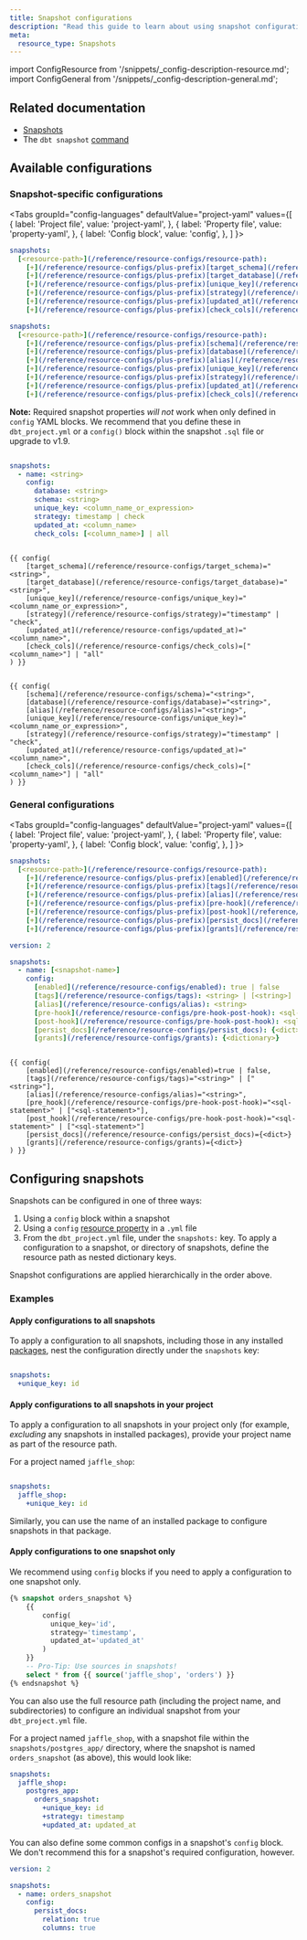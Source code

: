 ```yaml
---
title: Snapshot configurations
description: "Read this guide to learn about using snapshot configurations in dbt."
meta:
  resource_type: Snapshots
---
```


import ConfigResource from '/snippets/_config-description-resource.md';
import ConfigGeneral from '/snippets/_config-description-general.md';


## Related documentation
* [Snapshots](/docs/build/snapshots)
* The `dbt snapshot` [command](/reference/commands/snapshot)

<!--
Parts of a snapshot:
- name
- query
-->

## Available configurations
### Snapshot-specific configurations

<ConfigResource meta={frontMatter.meta} />

<Tabs
  groupId="config-languages"
  defaultValue="project-yaml"
  values={[
    { label: 'Project file', value: 'project-yaml', },
    { label: 'Property file', value: 'property-yaml', },
    { label: 'Config block', value: 'config', },
  ]
}>
<TabItem value="project-yaml">

<VersionBlock lastVersion="1.8">

<File name='dbt_project.yml'>

```yaml
snapshots:
  [<resource-path>](/reference/resource-configs/resource-path):
    [+](/reference/resource-configs/plus-prefix)[target_schema](/reference/resource-configs/target_schema): <string>
    [+](/reference/resource-configs/plus-prefix)[target_database](/reference/resource-configs/target_database): <string>
    [+](/reference/resource-configs/plus-prefix)[unique_key](/reference/resource-configs/unique_key): <column_name_or_expression>
    [+](/reference/resource-configs/plus-prefix)[strategy](/reference/resource-configs/strategy): timestamp | check
    [+](/reference/resource-configs/plus-prefix)[updated_at](/reference/resource-configs/updated_at): <column_name>
    [+](/reference/resource-configs/plus-prefix)[check_cols](/reference/resource-configs/check_cols): [<column_name>] | all

```

</File>

</VersionBlock>

<VersionBlock firstVersion="1.9">

<File name='dbt_project.yml'>

```yaml
snapshots:
  [<resource-path>](/reference/resource-configs/resource-path):
    [+](/reference/resource-configs/plus-prefix)[schema](/reference/resource-configs/schema): <string>
    [+](/reference/resource-configs/plus-prefix)[database](/reference/resource-configs/database): <string>
    [+](/reference/resource-configs/plus-prefix)[alias](/reference/resource-configs/alias): <string>
    [+](/reference/resource-configs/plus-prefix)[unique_key](/reference/resource-configs/unique_key): <column_name_or_expression>
    [+](/reference/resource-configs/plus-prefix)[strategy](/reference/resource-configs/strategy): timestamp | check
    [+](/reference/resource-configs/plus-prefix)[updated_at](/reference/resource-configs/updated_at): <column_name>
    [+](/reference/resource-configs/plus-prefix)[check_cols](/reference/resource-configs/check_cols): [<column_name>] | all

```

</File>

</VersionBlock>

</TabItem>

<TabItem value="property-yaml">

<VersionBlock lastVersion="1.8">

**Note:** Required snapshot properties _will not_ work when only defined in `config` YAML blocks. We recommend that you define these in `dbt_project.yml` or a `config()` block within the snapshot `.sql` file or upgrade to v1.9.

</VersionBlock>

<VersionBlock firstVersion="1.9">

<File name='snapshots/schema.yml'>

```yml

snapshots:
  - name: <string>
    config:
      database: <string>
      schema: <string>
      unique_key: <column_name_or_expression>
      strategy: timestamp | check
      updated_at: <column_name>
      check_cols: [<column_name>] | all
```
</File>

</VersionBlock>

</TabItem>

<TabItem value="config">

<VersionBlock lastVersion="1.8">

```jinja

{{ config(
    [target_schema](/reference/resource-configs/target_schema)="<string>",
    [target_database](/reference/resource-configs/target_database)="<string>",
    [unique_key](/reference/resource-configs/unique_key)="<column_name_or_expression>",
    [strategy](/reference/resource-configs/strategy)="timestamp" | "check",
    [updated_at](/reference/resource-configs/updated_at)="<column_name>",
    [check_cols](/reference/resource-configs/check_cols)=["<column_name>"] | "all"
) }}

```

</VersionBlock>

<VersionBlock firstVersion="1.9">

```jinja

{{ config(
    [schema](/reference/resource-configs/schema)="<string>",
    [database](/reference/resource-configs/database)="<string>",
    [alias](/reference/resource-configs/alias)="<string>",
    [unique_key](/reference/resource-configs/unique_key)="<column_name_or_expression>",
    [strategy](/reference/resource-configs/strategy)="timestamp" | "check",
    [updated_at](/reference/resource-configs/updated_at)="<column_name>",
    [check_cols](/reference/resource-configs/check_cols)=["<column_name>"] | "all"
) }}

```

</VersionBlock>

</TabItem>

</Tabs>


### General configurations

<ConfigGeneral />

<Tabs
  groupId="config-languages"
  defaultValue="project-yaml"
  values={[
    { label: 'Project file', value: 'project-yaml', },
    { label: 'Property file', value: 'property-yaml', },
    { label: 'Config block', value: 'config', },
  ]
}>
<TabItem value="project-yaml">

<File name='dbt_project.yml'>

```yaml
snapshots:
  [<resource-path>](/reference/resource-configs/resource-path):
    [+](/reference/resource-configs/plus-prefix)[enabled](/reference/resource-configs/enabled): true | false
    [+](/reference/resource-configs/plus-prefix)[tags](/reference/resource-configs/tags): <string> | [<string>]
    [+](/reference/resource-configs/plus-prefix)[alias](/reference/resource-configs/alias): <string>
    [+](/reference/resource-configs/plus-prefix)[pre-hook](/reference/resource-configs/pre-hook-post-hook): <sql-statement> | [<sql-statement>]
    [+](/reference/resource-configs/plus-prefix)[post-hook](/reference/resource-configs/pre-hook-post-hook): <sql-statement> | [<sql-statement>]
    [+](/reference/resource-configs/plus-prefix)[persist_docs](/reference/resource-configs/persist_docs): {<dict>}
    [+](/reference/resource-configs/plus-prefix)[grants](/reference/resource-configs/grants): {<dict>}
```
</File>

</TabItem>

<TabItem value="property-yaml">

<File name='snapshots/properties.yml'>

```yaml
version: 2

snapshots:
  - name: [<snapshot-name>]
    config:
      [enabled](/reference/resource-configs/enabled): true | false
      [tags](/reference/resource-configs/tags): <string> | [<string>]
      [alias](/reference/resource-configs/alias): <string>
      [pre-hook](/reference/resource-configs/pre-hook-post-hook): <sql-statement> | [<sql-statement>]
      [post-hook](/reference/resource-configs/pre-hook-post-hook): <sql-statement> | [<sql-statement>]
      [persist_docs](/reference/resource-configs/persist_docs): {<dict>}
      [grants](/reference/resource-configs/grants): {<dictionary>}
```

</File>

</TabItem>

<TabItem value="config">


```jinja

{{ config(
    [enabled](/reference/resource-configs/enabled)=true | false,
    [tags](/reference/resource-configs/tags)="<string>" | ["<string>"],
    [alias](/reference/resource-configs/alias)="<string>", 
    [pre_hook](/reference/resource-configs/pre-hook-post-hook)="<sql-statement>" | ["<sql-statement>"],
    [post_hook](/reference/resource-configs/pre-hook-post-hook)="<sql-statement>" | ["<sql-statement>"]
    [persist_docs](/reference/resource-configs/persist_docs)={<dict>}
    [grants](/reference/resource-configs/grants)={<dict>}
) }}

```

</TabItem>

</Tabs>


## Configuring snapshots
Snapshots can be configured in one of three ways:

1. Using a `config` block within a snapshot
2. Using a `config` [resource property](/reference/model-properties) in a `.yml` file
3. From the `dbt_project.yml` file, under the `snapshots:` key. To apply a configuration to a snapshot, or directory of snapshots, define the resource path as nested dictionary keys.

Snapshot configurations are applied hierarchically in the order above.

### Examples
#### Apply configurations to all snapshots
To apply a configuration to all snapshots, including those in any installed [packages](/docs/build/packages), nest the configuration directly under the `snapshots` key:

<File name='dbt_project.yml'>

```yml

snapshots:
  +unique_key: id
```

</File>


#### Apply configurations to all snapshots in your project
To apply a configuration to all snapshots in your project only (for example, _excluding_ any snapshots in installed packages), provide your project name as part of the resource path.

For a project named `jaffle_shop`:

<File name='dbt_project.yml'>

```yml

snapshots:
  jaffle_shop:
    +unique_key: id
```

</File>

Similarly, you can use the name of an installed package to configure snapshots in that package.

#### Apply configurations to one snapshot only

We recommend using `config` blocks if you need to apply a configuration to one snapshot only.

<File name='snapshots/postgres_app/orders_snapshot.sql'>

```sql
{% snapshot orders_snapshot %}
    {{
        config(
          unique_key='id',
          strategy='timestamp',
          updated_at='updated_at'
        )
    }}
    -- Pro-Tip: Use sources in snapshots!
    select * from {{ source('jaffle_shop', 'orders') }}
{% endsnapshot %}
```

</File>

You can also use the full resource path (including the project name, and subdirectories) to configure an individual snapshot from your `dbt_project.yml` file.

For a project named `jaffle_shop`, with a snapshot file within the `snapshots/postgres_app/` directory, where the snapshot is named `orders_snapshot` (as above), this would look like:

<File name='dbt_project.yml'>

```yml
snapshots:
  jaffle_shop:
    postgres_app:
      orders_snapshot:
        +unique_key: id
        +strategy: timestamp
        +updated_at: updated_at
```

</File>

You can also define some common configs in a snapshot's `config` block. We don't recommend this for a snapshot's required configuration, however.

<File name='dbt_project.yml'>

```yml
version: 2

snapshots:
  - name: orders_snapshot
    config:
      persist_docs:
        relation: true
        columns: true
```

</File>
